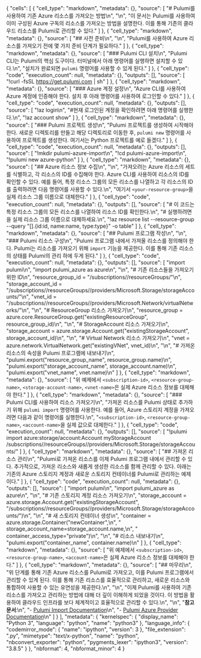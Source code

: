 {
 "cells": [
  {
   "cell_type": "markdown",
   "metadata": {},
   "source": [
    "# Pulumi를 사용하여 기존 Azure 리소스를 가져오는 방법\n",
    "\n",
    "이 문서는 Pulumi를 사용하여 이미 구성된 Azure 구독의 리소스를 가져오는 방법을 설명한다. 이를 통해 기존의 클라우드 리소스를 Pulumi로 관리할 수 있다."
   ]
  },
  {
   "cell_type": "markdown",
   "metadata": {},
   "source": [
    "## 사전 준비\n",
    "\n",
    "Pulumi를 사용하여 Azure 리소스를 가져오기 전에 몇 가지 준비 단계가 필요하다."
   ]
  },
  {
   "cell_type": "markdown",
   "metadata": {},
   "source": [
    "### Pulumi CLI 설치\n",
    "Pulumi CLI는 Pulumi의 핵심 도구이다. 터미널에서 아래 명령어를 실행하면 설치할 수 있다.\n",
    "설치가 완료되면 `pulumi` 명령어를 사용할 수 있게 된다."
   ]
  },
  {
   "cell_type": "code",
   "execution_count": null,
   "metadata": {},
   "outputs": [],
   "source": [
    "!curl -fsSL https://get.pulumi.com | sh"
   ]
  },
  {
   "cell_type": "markdown",
   "metadata": {},
   "source": [
    "### Azure 계정 설정\n",
    "Azure CLI를 사용하여 Azure 계정에 인증해야 한다. 설치 후 아래 명령어를 사용하여 로그인할 수 있다."
   ]
  },
  {
   "cell_type": "code",
   "execution_count": null,
   "metadata": {},
   "outputs": [],
   "source": [
    "!az login\n",
    "#현재 로그인된 계정을 확인하려면 아래 명령어를 실행한다.\n",
    "!az account show"
   ]
  },
  {
   "cell_type": "markdown",
   "metadata": {},
   "source": [
    "### Pulumi 프로젝트 생성\n",
    "Pulumi 프로젝트를 생성하여 시작해야 한다. 새로운 디렉토리를 만들고 해당 디렉토리로 이동한 후, `pulumi new` 명령어를 사용하여 프로젝트를 생성한다. 여기서는 Python 프로젝트를 예로 들겠다."
   ]
  },
  {
   "cell_type": "code",
   "execution_count": null,
   "metadata": {},
   "outputs": [],
   "source": [
    "!mkdir pulumi-azure-import\n",
    "!cd pulumi-azure-import\n",
    "!pulumi new azure-python"
   ]
  },
  {
   "cell_type": "markdown",
   "metadata": {},
   "source": [
    "## Azure 리소스 정보 수집\n",
    "\n",
    "가져오려는 Azure 리소스의 세트를 식별하고, 각 리소스의 ID를 수집해야 한다. Azure CLI를 사용하여 리소스의 ID를 확인할 수 있다. 예를 들어, 특정 리소스 그룹의 모든 리소스를 나열하고 각 리소스의 ID를 출력하려면 다음 명령어를 사용할 수 있다.\n",
    "여기서 `<your-resource-group>`을 실제 리소스 그룹 이름으로 대체한다."
   ]
  },
  {
   "cell_type": "code",
   "execution_count": null,
   "metadata": {},
   "outputs": [],
   "source": [
    "# 이 코드는 특정 리소스 그룹의 모든 리소스를 나열하여 리소스 ID를 확인한다.\n",
    "# 실행하려면 <your-resource-group>을 실제 리소스 그룹 이름으로 대체하세요.\n",
    "!az resource list --resource-group <your-resource-group> --query \"[].{id:id, name:name, type:type}\" -o table"
   ]
  },
  {
   "cell_type": "markdown",
   "metadata": {},
   "source": [
    "## Pulumi 프로그램 작성\n",
    "\n",
    "### Pulumi 리소스 구성\n",
    "Pulumi 프로그램 내에서 가져올 리소스를 정의해야 한다. Pulumi는 리소스를 가져오기 위해 `import` 기능을 제공한다. 이를 통해 기존 리소스의 상태를 Pulumi의 관리 하에 두게 된다."
   ]
  },
  {
   "cell_type": "code",
   "execution_count": null,
   "metadata": {},
   "outputs": [],
   "source": [
    "import pulumi\n",
    "import pulumi_azure as azure\n",
    "\n",
    "# 기존 리소스들을 가져오기 위한 ID\n",
    "resource_group_id = \"/subscriptions/<subscription-id>/resourceGroups/<resource-group-name>\"\n",
    "storage_account_id = \"/subscriptions/<subscription-id>/resourceGroups/<resource-group-name>/providers/Microsoft.Storage/storageAccounts/<storage-account-name>\"\n",
    "vnet_id = \"/subscriptions/<subscription-id>/resourceGroups/<resource-group-name>/providers/Microsoft.Network/virtualNetworks/<vnet-name>\"\n",
    "\n",
    "# ResourceGroup 리소스 가져오기\n",
    "resource_group = azure.core.ResourceGroup.get(\"existingResourceGroup\", resource_group_id)\n",
    "\n",
    "# StorageAccount 리소스 가져오기\n",
    "storage_account = azure.storage.Account.get(\"existingStorageAccount\", storage_account_id)\n",
    "\n",
    "# Virtual Network 리소스 가져오기\n",
    "vnet = azure.network.VirtualNetwork.get(\"existingVNet\", vnet_id)\n",
    "\n",
    "# 가져온 리소스의 속성을 Pulumi 프로그램에 내보내기\n",
    "pulumi.export(\"resource_group_name\", resource_group.name)\n",
    "pulumi.export(\"storage_account_name\", storage_account.name)\n",
    "pulumi.export(\"vnet_name\", vnet.name)\n"
   ]
  },
  {
   "cell_type": "markdown",
   "metadata": {},
   "source": [
    "위 예제에서 `<subscription-id>`, `<resource-group-name>`, `<storage-account-name>`, `<vnet-name>`은 실제 Azure 리소스 정보를 대체해야 한다."
   ]
  },
  {
   "cell_type": "markdown",
   "metadata": {},
   "source": [
    "### Pulumi CLI를 사용하여 리소스 가져오기\n",
    "가져온 리소스를 Pulumi 상태로 추가하기 위해 `pulumi import` 명령어를 사용한다. 예를 들어, Azure 스토리지 계정을 가져오려면 다음과 같이 명령어를 실행한다.\n",
    "`<subscription-id>`, `<resource-group-name>`, `<account-name>`을 실제 값으로 대체한다."
   ]
  },
  {
   "cell_type": "code",
   "execution_count": null,
   "metadata": {},
   "outputs": [],
   "source": [
    "!pulumi import azure:storage/account:Account myStorageAccount /subscriptions/<subscription-id>/resourceGroups/<resource-group-name>/providers/Microsoft.Storage/storageAccounts/<account-name>"
   ]
  },
  {
   "cell_type": "markdown",
   "metadata": {},
   "source": [
    "## 가져온 리소스 관리\n",
    "Pulumi로 가져온 리소스를 이제 Pulumi 프로그램 내에서 관리할 수 있다. 추가적으로, 가져온 리소스와 새롭게 생성한 리소스를 함께 관리할 수 있다. 아래는 기존의 Azure 스토리지 계정과 새로운 스토리지 컨테이너를 Pulumi로 관리하는 예제이다."
   ]
  },
  {
   "cell_type": "code",
   "execution_count": null,
   "metadata": {},
   "outputs": [],
   "source": [
    "import pulumi\n",
    "import pulumi_azure as azure\n",
    "\n",
    "# 기존 스토리지 계정 리소스 가져오기\n",
    "storage_account = azure.storage.Account.get(\"existingStorageAccount\", \"/subscriptions/<subscription-id>/resourceGroups/<resource-group-name>/providers/Microsoft.Storage/storageAccounts/<account-name>\")\n",
    "\n",
    "# 새 스토리지 컨테이너 생성\n",
    "container = azure.storage.Container(\"newContainer\",\n",
    "    storage_account_name=storage_account.name,\n",
    "    container_access_type=\"private\")\n",
    "\n",
    "# 리소스 내보내기\n",
    "pulumi.export(\"container_name\", container.name)\n"
   ]
  },
  {
   "cell_type": "markdown",
   "metadata": {},
   "source": [
    "위 예제에서 `<subscription-id>`, `<resource-group-name>`, `<account-name>`은 실제 Azure 리소스 정보를 대체해야 한다."
   ]
  },
  {
   "cell_type": "markdown",
   "metadata": {},
   "source": [
    "## 마무리\n",
    "위 단계를 통해 기존 Azure 리소스를 Pulumi로 가져오고, 이를 Pulumi 프로그램에서 관리할 수 있게 된다. 이를 통해 기존 리소스를 효율적으로 관리하고, 새로운 리소스와 통합하여 사용할 수 있는 유연성을 제공한다.\n",
    "\n",
    "이제 Pulumi를 사용하여 기존 리소스를 가져오고 관리하는 방법에 대해 더 깊이 이해하게 되었을 것이다. 이 방법을 활용하여 클라우드 인프라를 보다 체계적이고 효율적으로 관리할 수 있다.\n",
    "\n",
    "**참고 문서**:\n",
    "- [Pulumi Import Documentation](https://www.pulumi.com/docs/guides/adopting/import/)\n",
    "- [Pulumi Azure Provider Documentation](https://www.pulumi.com/docs/intro/cloud-providers/azure/)\n"
   ]
  }
 ],
 "metadata": {
  "kernelspec": {
   "display_name": "Python 3",
   "language": "python",
   "name": "python3"
  },
  "language_info": {
   "codemirror_mode": {
    "name": "ipython",
    "version": 3
   },
   "file_extension": ".py",
   "mimetype": "text/x-python",
   "name": "python",
   "nbconvert_exporter": "python",
   "pygments_lexer": "ipython3",
   "version": "3.8.5"
  }
 },
 "nbformat": 4,
 "nbformat_minor": 4
}
